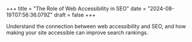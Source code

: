 +++
title = "The Role of Web Accessibility in SEO"
date = "2024-08-19T07:56:36.079Z"
draft = false
+++

  Understand the connection between web accessibility and SEO, and how making your site accessible can improve search rankings.
        